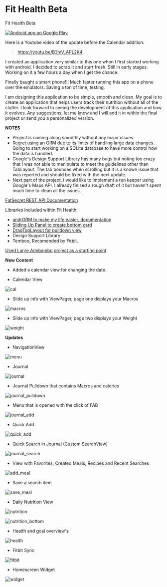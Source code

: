 # Fit Health Beta
Fit Health Beta

<a href="https://play.google.com/store/apps/details?id=com.eugene.fithealthmaingit">
  <img alt="Android app on Google Play"
       src="https://developer.android.com/images/brand/en_app_rgb_wo_60.png" />
</a>

Here is a Youtube video of the update before the Calendar addition:
>https://youtu.be/B3mV_APL2K4

I created an application very similar to this one when I first started working with android. I decided to scrap it and start fresh. Still in early stages. Working on it a few hours a day when I get the chance.  

Finally baught a smart phone!!! Much faster running this app on a phone over the emulators. Saving a ton of time, testing.

I am designing this application to be simple, smooth and clean.  My goal is to create an application that helps users track their nutrition without all of the clutter.  I look forward to seeing the development of this application and how it evolves. Any suggestions, let me know and I will add it in within the final project or send you a personalized version. 
 
**NOTES**
- Project is coming along smoothly without any major issues. 
- Regret using an ORM due to its limits of handling large data changes.  Going to start working on a SQLite database to have more control how the data is handled. 
- Google's Design Support Library has many bugs but noting too crazy that I was not able to manipulate to meet the guidelines other than TabLayout. The tab bounces when scrolling but it is a known issue that was reported and should be fixed with the next update. 
- Next part of the project, I would like to implement a run keeper using Google's Maps API. I already finised a rough draft of it but haven't spent much time to clean all the issues. 

[FatSecret REST API Documentation ](http://platform.fatsecret.com/api/Default.aspx?screen=rapih) 

Libraries included within Fit Health:
- [andrORM to make my life easier, documentation](http://androrm.com/) 
- [Sliding Up Panel to create bottom card](https://github.com/umano/AndroidSlidingUpPanel) 
- [DragTopLayout for pulldown view](https://github.com/chenupt/DragTopLayout) 
- Design Support Library
- Temboo, Recomended by Fitbit.


[Used Lanre Adebambo project as a starting point](https://github.com/lanre-ade/Calorie-Tracker) 

**New Content**

- Added a calendar view for changing the date.  

- Calendar View

![cal](https://cloud.githubusercontent.com/assets/7454787/8627565/ec76986e-2719-11e5-9263-02b4751e89b0.PNG)

- Slide up info with ViewPager, page one displays your Macros

![macros](https://cloud.githubusercontent.com/assets/7454787/8627564/ec7642f6-2719-11e5-8b79-cc49fea7067b.PNG)

- Slide up info with ViewPager, page two displays your Weight

![weight](https://cloud.githubusercontent.com/assets/7454787/8627566/ec7712d0-2719-11e5-81da-46e705805e43.PNG)






**Updates**

- NavigationView

![menu](https://cloud.githubusercontent.com/assets/7454787/8560575/3f388cae-24e7-11e5-8ed4-a5713808a627.PNG)

- Journal

![journal](https://cloud.githubusercontent.com/assets/7454787/8560577/4158bb9e-24e7-11e5-872e-47fc5e85a001.PNG)

- Journal Pulldown that contains Macros and calories

![journal_pulldown](https://cloud.githubusercontent.com/assets/7454787/8560579/43af6000-24e7-11e5-8502-135d165d6815.PNG)

- Menu that is opened with the click of FAB

![journal_add](https://cloud.githubusercontent.com/assets/7454787/8560582/4747c414-24e7-11e5-9b46-8ae70e827a23.PNG)

- Quick Add 

![quick_add](https://cloud.githubusercontent.com/assets/7454787/8560622/cb73c666-24e7-11e5-846c-cbc503b0f826.PNG)

- Quick Search in Journal (Custom SearchView)

![journal_search](https://cloud.githubusercontent.com/assets/7454787/8560584/4ce3dbce-24e7-11e5-87d6-2be400a9aaa8.PNG)

- View with Favorites, Created Meals, Recipes and Recent Searches

![add_meal](https://cloud.githubusercontent.com/assets/7454787/8560586/52a7a5cc-24e7-11e5-923f-a9bb0deb33bb.PNG)

- Save a search item

![save_meal](https://cloud.githubusercontent.com/assets/7454787/8560587/5794d528-24e7-11e5-840b-33dbfdca36f4.PNG)

- Daily Nutrition View

![nutrition](https://cloud.githubusercontent.com/assets/7454787/8560588/5a382532-24e7-11e5-8c93-7a1b7e368914.PNG)

![nutrition_bottom](https://cloud.githubusercontent.com/assets/7454787/8560591/5da020b2-24e7-11e5-89f2-f4c827379cbd.PNG)

- Health and goal overview's

![health](https://cloud.githubusercontent.com/assets/7454787/8560592/602d3a2c-24e7-11e5-8741-6b89079525d4.PNG)

- Fitbit Sync

![fitbit](https://cloud.githubusercontent.com/assets/7454787/8560594/62dbb9ce-24e7-11e5-9d08-17bb19ee0a37.PNG)

- Homescreen Widget

![widget](https://cloud.githubusercontent.com/assets/7454787/8560595/6537cb0e-24e7-11e5-8c17-b709414e9f04.PNG)
